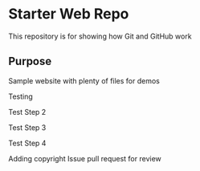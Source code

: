 # Starter Web Repo

This repository is for showing how Git and GitHub work

## Purpose

Sample website with plenty of files for demos

Testing 

Test Step 2

Test Step 3

Test Step 4

Adding copyright
Issue pull request for review